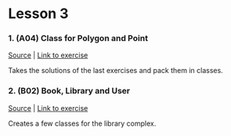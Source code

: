 # Lesson 3

### 1. (A04) Class for Polygon and Point
[Source](./A04_polygon_point_class/ExerciseSolution/) | [Link to exercise](http://fsr.github.io/csharp-lessons/exercises/A04_polygon_point_class.html)

Takes the solutions of the last exercises and pack them in classes.

### 2. (B02) Book, Library and User
[Source](./B02_book_library_user/ExerciseSolution/) | [Link to exercise](http://fsr.github.io/csharp-lessons/exercises/B02_book_library_user.html)

Creates a few classes for the library complex.